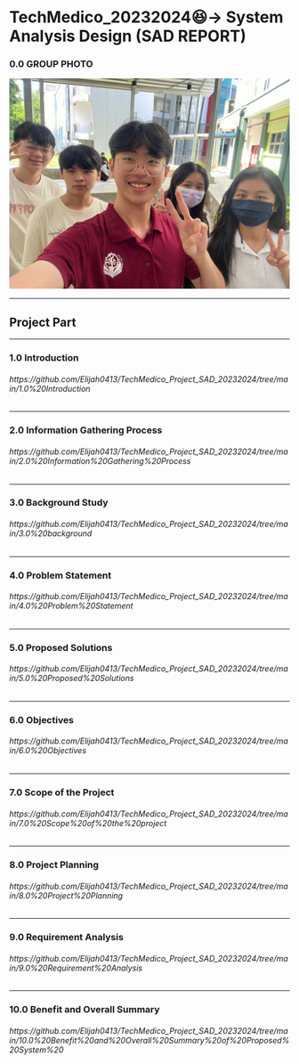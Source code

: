 # TechMedico_20232024😆-> System Analysis Design (SAD REPORT)
### 0.0 GROUP PHOTO

<img src = "img.file/group_photo.jpeg" width = "600" >


<hr>

## Project Part

<hr>

### 1.0 Introduction
<h6> https://github.com/Elijah0413/TechMedico_Project_SAD_20232024/tree/main/1.0%20Introduction</h6>

<hr>

### 2.0 Information Gathering Process
<h6> https://github.com/Elijah0413/TechMedico_Project_SAD_20232024/tree/main/2.0%20Information%20Gathering%20Process</h6>

<hr>

### 3.0 Background Study
<h6> https://github.com/Elijah0413/TechMedico_Project_SAD_20232024/tree/main/3.0%20background</h6>

<hr>

### 4.0 Problem Statement
<h6> https://github.com/Elijah0413/TechMedico_Project_SAD_20232024/tree/main/4.0%20Problem%20Statement</h6>

<hr>

### 5.0 Proposed Solutions
<h6> https://github.com/Elijah0413/TechMedico_Project_SAD_20232024/tree/main/5.0%20Proposed%20Solutions</h6>

<hr>

### 6.0 Objectives
<h6> https://github.com/Elijah0413/TechMedico_Project_SAD_20232024/tree/main/6.0%20Objectives </h6>

<hr>

### 7.0 Scope of the Project
<h6> https://github.com/Elijah0413/TechMedico_Project_SAD_20232024/tree/main/7.0%20Scope%20of%20the%20project </h6>

<hr>

### 8.0 Project Planning
<h6> https://github.com/Elijah0413/TechMedico_Project_SAD_20232024/tree/main/8.0%20Project%20Planning</h6>

<hr>

### 9.0 Requirement Analysis
<h6> https://github.com/Elijah0413/TechMedico_Project_SAD_20232024/tree/main/9.0%20Requirement%20Analysis</h6>

<hr>

### 10.0 Benefit and Overall Summary
<h6> https://github.com/Elijah0413/TechMedico_Project_SAD_20232024/tree/main/10.0%20Benefit%20and%20Overall%20Summary%20of%20Proposed%20System%20</h6>


<!--

## Report file
<header>
 <details>
 <summary><h2> 🔍 Project 1 and project 2 Overview</h2>
  <h3><p> <img align="left" width="50%" src="https://i.ytimg.com/vi/6KHsNPQYb30/maxresdefault.jpg" /> </p>
 </h3></summary>
  <h4> [Newsletter](https://github.com/Elijah0413/tis-technology-and-info-system/blob/main/assignment/assignment4/ASSIGNMENT%203%20INDUSTRY%20VISIT%20HUAWEIPETRONAS%20GROUP%202%20(1).pdf)</h4>
<p></p>
 </details>
  <h3><p> <img align="left" width="50%" src="https://i.ytimg.com/vi/6KHsNPQYb30/maxresdefault.jpg " /> </p>

  -->
